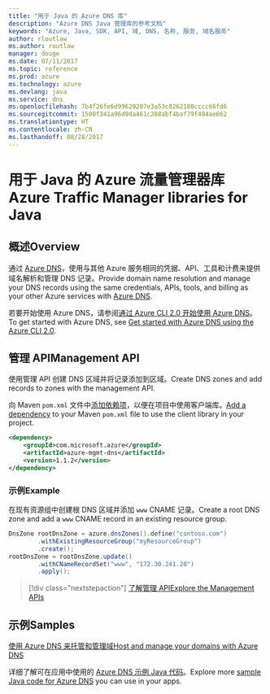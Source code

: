 ```yaml
---
title: "用于 Java 的 Azure DNS 库"
description: "Azure DNS Java 管理库的参考文档"
keywords: "Azure, Java, SDK, API, 域, DNS, 名称, 服务, 域名服务"
author: rloutlaw
ms.author: routlaw
manager: douge
ms.date: 07/11/2017
ms.topic: reference
ms.prod: azure
ms.technology: azure
ms.devlang: java
ms.service: dns
ms.openlocfilehash: 7b4f26fe6d99620207e3a53c8262180cccc66fd6
ms.sourcegitcommit: 1500f341a96d9da461c288abf4baf79f494ae662
ms.translationtype: HT
ms.contentlocale: zh-CN
ms.lasthandoff: 08/28/2017
---
```

# <a name="azure-traffic-manager-libraries-for-java"></a><span data-ttu-id="c3f66-104">用于 Java 的 Azure 流量管理器库</span><span class="sxs-lookup"><span data-stu-id="c3f66-104">Azure Traffic Manager libraries for Java</span></span>

## <a name="overview"></a><span data-ttu-id="c3f66-105">概述</span><span class="sxs-lookup"><span data-stu-id="c3f66-105">Overview</span></span>

<span data-ttu-id="c3f66-106">通过 [Azure DNS](/azure/dns/dns-overview)，使用与其他 Azure 服务相同的凭据、API、工具和计费来提供域名解析和管理 DNS 记录。</span><span class="sxs-lookup"><span data-stu-id="c3f66-106">Provide domain name resolution and manage your DNS records using the same credentials, APIs, tools, and billing as your other Azure services with [Azure DNS](/azure/dns/dns-overview).</span></span>

<span data-ttu-id="c3f66-107">若要开始使用 Azure DNS，请参阅[通过 Azure CLI 2.0 开始使用 Azure DNS](/azure/dns/dns-getstarted-cli)。</span><span class="sxs-lookup"><span data-stu-id="c3f66-107">To get started with Azure DNS, see [Get started with Azure DNS using the Azure CLI 2.0](/azure/dns/dns-getstarted-cli).</span></span>

## <a name="management-api"></a><span data-ttu-id="c3f66-108">管理 API</span><span class="sxs-lookup"><span data-stu-id="c3f66-108">Management API</span></span>

<span data-ttu-id="c3f66-109">使用管理 API 创建 DNS 区域并将记录添加到区域。</span><span class="sxs-lookup"><span data-stu-id="c3f66-109">Create DNS zones and add records to zones with the management API.</span></span>

<span data-ttu-id="c3f66-110">向 Maven `pom.xml` 文件中[添加依赖项](https://maven.apache.org/guides/getting-started/index.html#How_do_I_use_external_dependencies)，以便在项目中使用客户端库。</span><span class="sxs-lookup"><span data-stu-id="c3f66-110">[Add a dependency](https://maven.apache.org/guides/getting-started/index.html#How_do_I_use_external_dependencies) to your Maven `pom.xml` file to use the client library in your project.</span></span>

```XML
<dependency>
    <groupId>com.microsoft.azure</groupId>
    <artifactId>azure-mgmt-dns</artifactId>
    <version>1.1.2</version>
</dependency>
```   

### <a name="example"></a><span data-ttu-id="c3f66-111">示例</span><span class="sxs-lookup"><span data-stu-id="c3f66-111">Example</span></span>

<span data-ttu-id="c3f66-112">在现有资源组中创建根 DNS 区域并添加 `www` CNAME 记录。</span><span class="sxs-lookup"><span data-stu-id="c3f66-112">Create a root DNS zone and add a `www` CNAME record in an existing resource group.</span></span>

```java
DnsZone rootDnsZone = azure.dnsZones().define("contoso.com")
        .withExistingResourceGroup("myResourceGroup")
        .create();
rootDnsZone = rootDnsZone.update()
        .withCNameRecordSet("www", "172.30.241.20")
        .apply();
```

> [!div class="nextstepaction"]
> [<span data-ttu-id="c3f66-113">了解管理 API</span><span class="sxs-lookup"><span data-stu-id="c3f66-113">Explore the Management APIs</span></span>](/java/api/overview/azure/dns/managementapi)

## <a name="samples"></a><span data-ttu-id="c3f66-114">示例</span><span class="sxs-lookup"><span data-stu-id="c3f66-114">Samples</span></span>

[<span data-ttu-id="c3f66-115">使用 Azure DNS 来托管和管理域</span><span class="sxs-lookup"><span data-stu-id="c3f66-115">Host and manage your domains with Azure DNS</span></span>](https://github.com/Azure-Samples/dns-java-host-and-manage-your-domains)

<span data-ttu-id="c3f66-116">详细了解可在应用中使用的 [Azure DNS 示例 Java 代码](https://azure.microsoft.com/resources/samples/?platform=java&term=dns)。</span><span class="sxs-lookup"><span data-stu-id="c3f66-116">Explore more [sample Java code for Azure DNS](https://azure.microsoft.com/resources/samples/?platform=java&term=dns) you can use in your apps.</span></span>